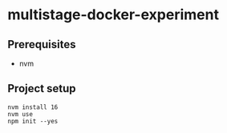 # multistage-docker-experiment

## Prerequisites
- nvm
  

## Project setup
```
nvm install 16
nvm use
npm init --yes
```
